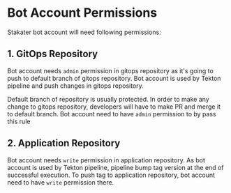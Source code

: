 # Bot Account Permissions

Stakater bot account will need following permissions:

## 1. GitOps Repository

Bot account needs `admin` permission in gitops repository as it's going to push to default branch of gitops repository. Bot account is used by Tekton pipeline and push changes in gitops repository.

Default branch of repository is usually protected. In order to make any change to gitops repository, developers will have to make PR and merge it to default branch. Bot account need to have `admin` permission to by pass this rule

## 2. Application Repository

Bot account needs `write` permission in application repository. As bot account is used by Tekton pipeline, pipeline bump tag version at the end of successful execution. To push tag to application repository, bot account need to have `write` permission there.
